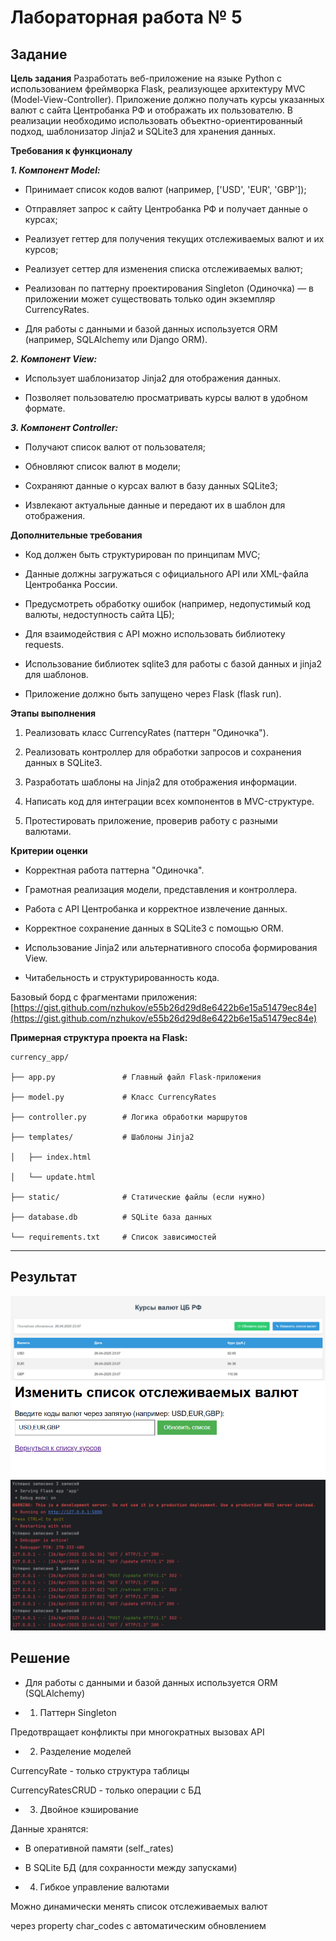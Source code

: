 # Лабораторная работа № 5

## Задание
**Цель задания**
Разработать веб-приложение на языке Python с использованием фреймворка Flask, реализующее архитектуру MVC (Model-View-Controller). Приложение должно получать курсы указанных валют с сайта Центробанка РФ и отображать их пользователю. В реализации необходимо использовать объектно-ориентированный подход, шаблонизатор Jinja2 и SQLite3 для хранения данных.

**Требования к функционалу**

***1. Компонент Model:***
* Принимает список кодов валют (например, ['USD', 'EUR', 'GBP']);
* Отправляет запрос к сайту Центробанка РФ и получает данные о курсах;

* Реализует геттер для получения текущих отслеживаемых валют и их курсов;

* Реализует сеттер для изменения списка отслеживаемых валют;

* Реализован по паттерну проектирования Singleton (Одиночка) — в приложении может существовать только один экземпляр CurrencyRates.

* Для работы с данными и базой данных используется ORM (например, SQLAlchemy или Django ORM).  

***2. Компонент View:***

* Использует шаблонизатор Jinja2 для отображения данных.

* Позволяет пользователю просматривать курсы валют в удобном формате.

***3. Компонент Controller:***

* Получают список валют от пользователя;
* Обновляют список валют в модели;

* Сохраняют данные о курсах валют в базу данных SQLite3;

* Извлекают актуальные данные и передают их в шаблон для отображения.

**Дополнительные требования**
* Код должен быть структурирован по принципам MVC;

* Данные должны загружаться с официального API или XML-файла Центробанка России.

* Предусмотреть обработку ошибок (например, недопустимый код валюты, недоступность сайта ЦБ);

* Для взаимодействия с API можно использовать библиотеку requests.

* Использование библиотек sqlite3 для работы с базой данных и jinja2 для шаблонов.

* Приложение должно быть запущено через Flask (flask run).

**Этапы выполнения**
1. Реализовать класс CurrencyRates (паттерн "Одиночка").

2. Реализовать контроллер для обработки запросов и сохранения данных в SQLite3.

3. Разработать шаблоны на Jinja2 для отображения информации.

4. Написать код для интеграции всех компонентов в MVC-структуре.

5. Протестировать приложение, проверив работу с разными валютами.

**Критерии оценки**
* Корректная работа паттерна "Одиночка".

* Грамотная реализация модели, представления и контроллера.

* Работа с API Центробанка и корректное извлечение данных.

* Корректное сохранение данных в SQLite3 с помощью ORM.

* Использование Jinja2 или альтернативного способа формирования View.

* Читабельность и структурированность кода.

Базовый борд с фрагментами приложения: [https://gist.github.com/nzhukov/e55b26d29d8e6422b6e15a51479ec84e](https://gist.github.com/nzhukov/e55b26d29d8e6422b6e15a51479ec84e)



**Примерная структура проекта на Flask:**
```
currency_app/

├── app.py               # Главный файл Flask-приложения

├── model.py             # Класс CurrencyRates

├── controller.py        # Логика обработки маршрутов

├── templates/           # Шаблоны Jinja2

│   ├── index.html

│   └── update.html

├── static/              # Статические файлы (если нужно)

├── database.db          # SQLite база данных

└── requirements.txt     # Список зависимостей
```

---
## Результат

![image](https://github.com/jamanuriyeva/programming-4-sem/blob/bc00ff4dba1904c9703c059a90a2ca54e2100d03/LR5/pics/1.png)
![image](https://github.com/jamanuriyeva/programming-4-sem/blob/bc00ff4dba1904c9703c059a90a2ca54e2100d03/LR5/pics/2.png)
![image](https://github.com/jamanuriyeva/programming-4-sem/blob/bc00ff4dba1904c9703c059a90a2ca54e2100d03/LR5/pics/console.png)



## Решение

* Для работы с данными и базой данных используется ORM (SQLAlchemy)

* 1. Паттерн Singleton

 Предотвращает конфликты при многократных вызовах API

* 2. Разделение моделей
 
 CurrencyRate - только структура таблицы
 
 CurrencyRatesCRUD - только операции с БД

* 3. Двойное кэширование
  
Данные хранятся:

- В оперативной памяти (self._rates)
  
- В SQLite БД (для сохранности между запусками)

* 4. Гибкое управление валютами

 Можно динамически менять список отслеживаемых валют
 
 через property char_codes с автоматическим обновлением
